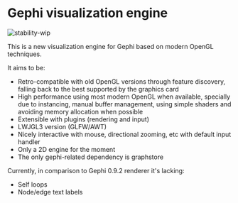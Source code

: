 # Gephi visualization engine

![stability-wip](https://img.shields.io/badge/stability-work_in_progress-lightgrey.svg)

This is a new visualization engine for Gephi based on modern OpenGL techniques.

It aims to be:

* Retro-compatible with old OpenGL versions through feature discovery, falling back to the best supported by the graphics card
* High performance using most modern OpenGL when available, specially due to instancing, manual buffer management, using simple shaders and avoiding memory allocation when possible
* Extensible with plugins (rendering and input)
* LWJGL3 version (GLFW/AWT)
* Nicely interactive with mouse, directional zooming, etc with default input handler
* Only a 2D engine for the moment
* The only gephi-related dependency is graphstore

Currently, in comparison to Gephi 0.9.2 renderer it's lacking:

* Self loops
* Node/edge text labels
